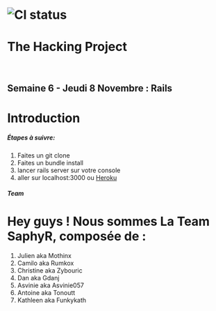# ![CI status](http://oi68.tinypic.com/ngf2uo.jpg)    
#  The Hacking Project
<br/>
<h2>Semaine 6 - Jeudi 8 Novembre : Rails</h2>

<body>

<h1>Introduction</h1>

<h5>
 Étapes à suivre:
 </h5>
<ol>
 <li>Faites un git clone
 <li>Faites un bundle install
 <li>lancer rails server sur votre console
 <li> aller sur localhost:3000 ou <a href="https://movieasvinie.herokuapp.com/">Heroku</a>
  </li>

</ol>

<h5>
  Team
 </h5>
<h1> Hey guys ! Nous sommes La Team SaphyR, composée de : </h1>
<ol>
  <li>Julien aka Mothinx </li>
<li>Camilo aka Rumkox </li>
<li>Christine aka Zybouric </li>
<li>Dan aka Gdanj </li>
<li>Asvinie aka Asvinie057</li>
<li>Antoine aka Tonoutt </li>
<li>Kathleen aka Funkykath </li>
</ol>
